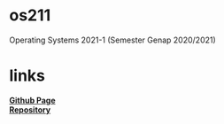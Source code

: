 # os211
Operating Systems 2021-1 (Semester Genap 2020/2021)

# links
[**Github Page**](https://csq307.github.io/os211/)<br/>
[**Repository**](https://github.com/csq307/os211)
